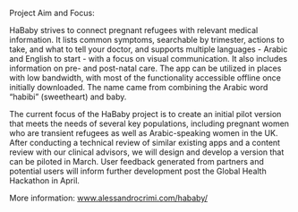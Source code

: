 Project Aim and Focus:

HaBaby strives to connect pregnant refugees with relevant medical information. It lists common symptoms, searchable by trimester, actions to take, and what to tell your doctor, and supports multiple languages - Arabic and English to start - with a focus on visual communication. It also includes information on pre- and post-natal care. The app can be utilized in places with low bandwidth, with most of the functionality accessible offline once initially downloaded. The name came from combining the Arabic word “habibi” (sweetheart) and baby.

The current focus of the HaBaby project is to create an initial pilot version that meets the needs of several key populations, including pregnant women who are transient refugees as well as Arabic-speaking women in the UK. After conducting a technical review of similar existing apps and a content review with our clinical advisors, we will design and develop a version that can be piloted in March. User feedback generated from partners and potential users will inform further development post the Global Health Hackathon in April.

More information: www.alessandrocrimi.com/hababy/
